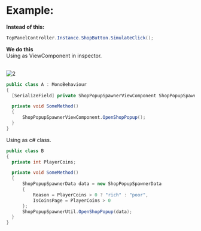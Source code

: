 # Example:
<b>Instead of this:</b>
```c#
TopPanelController.Instance.ShopButton.SimulateClick();
```
<b>We do this</b><br>
Using as ViewComponent in inspector.<br><br>

![2](https://user-images.githubusercontent.com/103635242/170462057-77afc436-b72f-4afa-8409-3dd4e646d9f0.png)

```c#
public class A : MonoBehaviour
{
  [SerializeField] private ShopPopupSpawnerViewComponent ShopPopupSpawnerViewComponent;

  private void SomeMethod()
  {
      ShopPopupSpawnerViewComponent.OpenShopPopup();
  }
}
```

Using as c# class.<br>
```c#
public class B
{
  private int PlayerCoins;

  private void SomeMethod()
  {
      ShopPopupSpawnerData data = new ShopPopupSpawnerData
      {
          Reason = PlayerCoins > 0 ? "rich" : "poor",
          IsCoinsPage = PlayerCoins > 0
      };
      ShopPopupSpawnerUtil.OpenShopPopup(data);
  }
}
```
